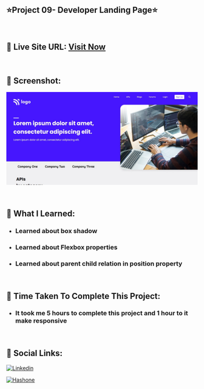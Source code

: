 ## ⭐Project 09- Developer Landing Page⭐

<br>

## 📌 Live Site URL: <a href="https://09developer-page.netlify.app/">**Visit Now**</a>

<br>

## 📌 Screenshot:

![project1](./images/project9.png)

<br>

## 📌 What I Learned:

- ### Learned about box shadow
- ### Learned about Flexbox properties
- ### Learned about parent child relation in position property

<br>

## 📌 Time Taken To Complete This Project:

- ### It took me 5 hours to complete this project and 1 hour to it make responsive

<br>

## 📌 Social Links:

[![Linkedin](https://img.shields.io/badge/LinkedIn-0077B5?style=for-the-badge&logo=linkedin&logoColor=white)](https://www.linkedin.com/in/nikhilkhetan17/)

[![Hashone](https://img.shields.io/badge/Hashnode-2962FF?style=for-the-badge&logo=hashnode&logoColor=white)](https://nikhilkhetan.hashnode.dev/)
